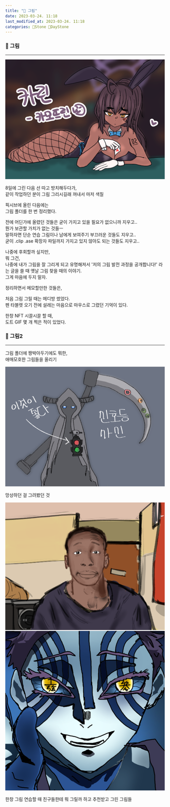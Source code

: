 ```yaml
---
title: "🌱 그림"
date: 2023-03-24. 11:18
last_modified_at: 2023-03-24. 11:18
categories: 🗿Stone 🌱DayStone
---
```


### 🗿 그림

---

![그림](../../assets/img/2023/230324_0000.png)

8일에 그린 다음 선 따고 방치해두다가,  
같이 작업하던 분이 그림 그리시길래 꺼내서 마저 색칠  

픽시브에 올린 다음에는  
그림 폴더를 한 번 정리했다.  

전에 어딘가에 올렸던 것들은 굳이 가지고 있을 필요가 없으니까 지우고..  
뭔가 보관할 가치가 없는 것들ㅡ  
말하자면 단순 연습 그림이나 남에게 보여주기 부끄러운 것들도 지우고..  
굳이 .clip .ase 확장자 파일까지 가지고 있지 않아도 되는 것들도 지우고..  

나중에 후회할까 싶지만,  
뭐 그건,  
나중에 내가 그림을 잘 그리게 되고 유명해져서 '저의 그림 발전 과정을 공개합니다!' 라는 글을 쓸 때 옛날 그림 찾을 때의 이야기.  
그게 마음에 두지 말자.  

정리하면서 메모할만한 것들은,  

처음 그림 그릴 때는 메디방 썼었다.  
펜 타블렛 오기 전에 설레는 마음으로 마우스로 그렸던 기억이 있다.  

한창 NFT 시끌시끌 할 때,  
도트 GIF 몇 개 찍은 적이 있었다.  

### 🗿 그림2

---

그림 폴더에 짱박아두기에도 뭐한,  
애매모호한 그림들을 올리기  

![그림](../../assets/img/2023/230324_0001.jpg)

망상하던 걸 그려봤던 것  

![그림](../../assets/img/2023/230324_0002.png)
![그림](../../assets/img/2023/230324_0003.png)

한창 그림 연습할 때 친구들한테 뭐 그릴까 하고 추천받고 그린 그림들  
